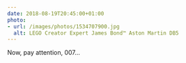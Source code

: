```yaml
---
date: 2018-08-19T20:45:00+01:00
photo:
- url: /images/photos/1534707900.jpg
  alt: LEGO Creator Expert James Bond™ Aston Martin DB5
---
```

Now, pay attention, 007…
